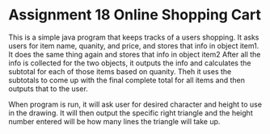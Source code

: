 # Assignment 18 Online Shopping Cart

This is a simple java program that keeps tracks of a users shopping. It asks users for item name, quanity, and price, and stores that info in object item1. It does the same thing again and stores that info in object item2
After all the info is collected for the two objects, it outputs the info and calculates the subtotal for each of those items based on quanity. Theh it uses the subtotals to come up with the final complete total for all items and then outputs that to the user.

When program is run, it will ask user for desired character and height to use in the drawing. It will then output the specific right triangle and the height number entered will be how many lines the triangle will take up.
